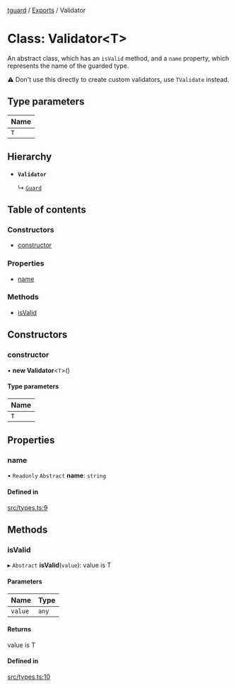 [tguard](../README.md) / [Exports](../modules.md) / Validator

# Class: Validator<T\>

An abstract class, which has an `isValid` method, and a `name` property, which represents the name of the guarded type.

⚠️ Don't use this directly to create custom validators, use `TValidate` instead.

## Type parameters

| Name |
| :------ |
| `T` |

## Hierarchy

- **`Validator`**

  ↳ [`Guard`](Guard.md)

## Table of contents

### Constructors

- [constructor](Validator.md#constructor)

### Properties

- [name](Validator.md#name)

### Methods

- [isValid](Validator.md#isvalid)

## Constructors

### constructor

• **new Validator**<`T`\>()

#### Type parameters

| Name |
| :------ |
| `T` |

## Properties

### name

• `Readonly` `Abstract` **name**: `string`

#### Defined in

[src/types.ts:9](https://github.com/davidkarolyi/tguard/blob/316c9d1/src/types.ts#L9)

## Methods

### isValid

▸ `Abstract` **isValid**(`value`): value is T

#### Parameters

| Name | Type |
| :------ | :------ |
| `value` | `any` |

#### Returns

value is T

#### Defined in

[src/types.ts:10](https://github.com/davidkarolyi/tguard/blob/316c9d1/src/types.ts#L10)
